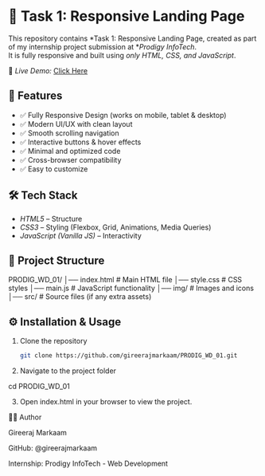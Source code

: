 # 🚀 Task 1: Responsive Landing Page  

This repository contains *Task 1: Responsive Landing Page, created as part of my internship project submission at **Prodigy InfoTech*.  
It is fully responsive and built using *only HTML, CSS, and JavaScript*.  

🔗 *Live Demo:* [Click Here](https://gireerajmarkaam.github.io/PRODIG_WD_01/)  

## 📌 Features  

- ✅ Fully Responsive Design (works on mobile, tablet & desktop)  
- ✅ Modern UI/UX with clean layout  
- ✅ Smooth scrolling navigation  
- ✅ Interactive buttons & hover effects  
- ✅ Minimal and optimized code  
- ✅ Cross-browser compatibility  
- ✅ Easy to customize

## 🛠 Tech Stack  

- *HTML5* – Structure  
- *CSS3* – Styling (Flexbox, Grid, Animations, Media Queries)  
- *JavaScript (Vanilla JS)* – Interactivity  


## 📂 Project Structure

PRODIG_WD_01/ │── index.html        # Main HTML file
│── style.css         # CSS styles
│── main.js           # JavaScript functionality
│── img/              # Images and icons
│── src/              # Source files (if any extra assets)

## ⚙ Installation & Usage  

1. Clone the repository  
   ```bash
   git clone https://github.com/gireerajmarkaam/PRODIG_WD_01.git

2. Navigate to the project folder

cd PRODIG_WD_01

3. Open index.html in your browser to view the project.



👨‍💻 Author

Gireeraj Markaam

GitHub: @gireerajmarkaam

Internship: Prodigy InfoTech - Web Development
